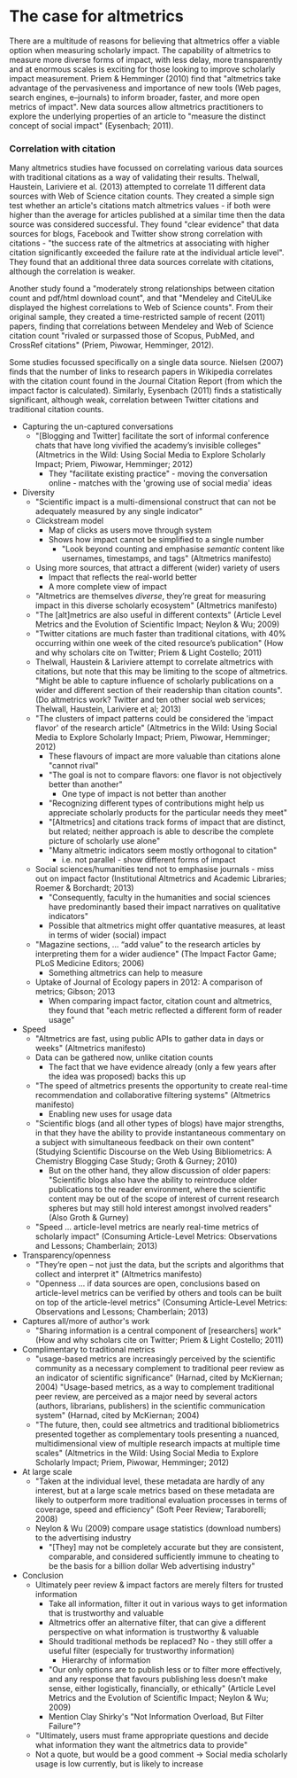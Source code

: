 # The case for altmetrics

There are a multitude of reasons for believing that altmetrics offer a viable option when measuring scholarly impact. The capability of altmetrics to measure more diverse forms of impact, with less delay, more transparently and at enormous scales is exciting for those looking to improve scholarly impact measurement. Priem & Hemminger (2010) find that "altmetrics take advantage of the pervasiveness and importance of new tools (Web pages, search engines, e–journals) to inform broader, faster, and more open metrics of impact". New data sources allow altmetrics practitioners to explore the underlying properties of an article to "measure the distinct concept of social impact" (Eysenbach; 2011).

### Correlation with citation

Many altmetrics studies have focussed on correlating various data sources with traditional citations as a way of validating their results. Thelwall, Haustein, Lariviere et al. (2013) attempted to correlate 11 different data sources with Web of Science citation counts. They created a simple sign test whether an article's citations match altmetrics values - if both were higher than the average for articles published at a similar time then the data source was considered successful. They found "clear evidence" that data sources for blogs, Facebook and Twitter show strong correlation with citations - "the success rate of the altmetrics at associating with higher citation significantly exceeded the failure rate at the individual article level". They found that an additional three data sources correlate with citations, although the correlation is weaker.

Another study found a "moderately strong relationships between citation count and pdf/html download count", and that "Mendeley and CiteULike displayed the highest correlations to Web of Science counts". From their original sample, they created a time-restricted sample of recent (2011) papers, finding that correlations between Mendeley and Web of Science citation count "rivaled or surpassed those of Scopus, PubMed, and CrossRef citations" (Priem, Piwowar, Hemminger, 2012).

Some studies focussed specifically on a single data source. Nielsen (2007) finds that the number of links to research papers in Wikipedia correlates with the citation count found in the Journal Citation Report (from which the impact factor is calculated). Similarly, Eysenbach (2011) finds a statistically significant, although weak, correlation between Twitter citations and traditional citation counts.

* Capturing the un-captured conversations
	* "[Blogging and Twitter] facilitate the sort of informal conference chats that have long vivified the academy’s invisible colleges" (Altmetrics in the Wild: Using Social Media to Explore Scholarly Impact; Priem, Piwowar, Hemminger; 2012)
		* They "facilitate existing practice" - moving the conversation online - matches with the 'growing use of social media' ideas
* Diversity
	* "Scientific impact is a multi-dimensional construct that can not be adequately measured by any single indicator"
	* Clickstream model
		* Map of clicks as users move through system
		* Shows how impact cannot be simplified to a single number
			* "Look beyond counting and emphasise _semantic_ content like usernames, timestamps, and tags" (Altmetrics manifesto)
	* Using more sources, that attract a different (wider) variety of users
		* Impact that reflects the real-world better
		* A more complete view of impact
	* "Altmetrics are themselves _diverse_, they’re great for measuring impact in this diverse scholarly ecosystem" (Altmetrics manifesto)
	* "The [alt]metrics are also useful in different contexts" (Article Level Metrics and the Evolution of Scientific Impact; Neylon & Wu; 2009)
	* "Twitter citations are much faster than traditional citations, with 40% occurring within one week of the cited resource’s publication" (How and why scholars cite on Twitter; Priem & Light Costello; 2011)
	* Thelwall, Haustein & Lariviere attempt to correlate altmetrics with citations, but note that this may be limiting to the scope of altmetrics. "Might be able to capture influence of scholarly publications on a wider and different section of their readership than citation counts". (Do altmetrics work? Twitter and ten other social web services; Thelwall, Haustein, Lariviere et al; 2013)
	* "The clusters of impact patterns could be considered the 'impact flavor' of the research article" (Altmetrics in the Wild: Using Social Media to Explore Scholarly Impact; Priem, Piwowar, Hemminger; 2012)
		* These flavours of impact are more valuable than citations alone "cannot rival"
		* "The goal is not to compare flavors: one flavor is not objectively better than another"
			* One type of impact is not better than another
		* "Recognizing different types of contributions might help us appreciate scholarly products for the particular needs they meet"
		* "[Altmetrics] and citations track forms of impact that are distinct, but related; neither approach is able to describe the complete picture of scholarly use alone"
		* "Many altmetric indicators seem mostly orthogonal to citation"
			* i.e. not parallel - show different forms of impact
	* Social sciences/humanities tend not to emphasise journals - miss out on impact factor (Institutional Altmetrics and Academic Libraries; Roemer & Borchardt; 2013)
		* "Consequently, faculty in the humanities and social sciences have predominantly based their impact narratives on qualitative indicators"
		* Possible that altmetrics might offer quantative measures, at least in terms of wider (social) impact
	* "Magazine sections, ... “add value” to the research articles by interpreting them for a wider audience" (The Impact Factor Game; PLoS Medicine Editors; 2006)
		* Something altmetrics can help to measure
	* Uptake of Journal of Ecology papers in 2012: A comparison of metrics; Gibson; 2013
		* When comparing impact factor, citation count and altmetrics, they found that "each metric reflected a different form of reader usage"
* Speed
	* "Altmetrics are fast, using public APIs to gather data in days or weeks" (Altmetrics manifesto)
	* Data can be gathered now, unlike citation counts
		* The fact that we have evidence already (only a few years after the idea was proposed) backs this up
	* "The speed of altmetrics presents the opportunity to create real-time recommendation and collaborative filtering systems" (Altmetrics manifesto)
		* Enabling new uses for usage data
	* "Scientific blogs (and all other types of blogs) have major strengths, in that they have the ability to provide instantaneous commentary on a subject with simultaneous feedback on their own content" (Studying Scientific Discourse on the Web Using Bibliometrics: A Chemistry Blogging Case Study; Groth & Gurney; 2010)
		* But on the other hand, they allow discussion of older papers: "Scientific blogs also have the ability to reintroduce older publications to the reader environment, where the scientific content may be out of the scope of interest of current research spheres but may still hold interest amongst involved readers" (Also Groth & Gurney)
	* "Speed ... article-level metrics are nearly real-time metrics of scholarly impact" (Consuming Article-Level Metrics: Observations and Lessons; Chamberlain; 2013)
* Transparency/openness
	* "They’re open – not just the data, but the scripts and algorithms that collect and interpret it" (Altmetrics manifesto)
	* "Openness ... if data sources are open, conclusions based on article-level metrics can be verified by others and tools can be built on top of the article-level metrics" (Consuming Article-Level Metrics: Observations and Lessons; Chamberlain; 2013)
* Captures all/more of author's work
	* "Sharing information is a central component of [researchers] work" (How and why scholars cite on Twitter; Priem & Light Costello; 2011)
* Complimentary to traditional metrics
	* "usage-based metrics are increasingly perceived by the scientific community as a necessary complement to traditional peer review as an indicator of scientific significance" (Harnad, cited by McKiernan; 2004)
	"Usage-based metrics, as a way to complement traditional peer review, are perceived as a major need by several actors (authors, librarians, publishers) in the scientific communication system" (Harnad, cited by McKiernan; 2004)
	* "The future, then, could see altmetrics and traditional bibliometrics presented together as complementary tools presenting a nuanced, multidimensional view of multiple research impacts at multiple time scales" (Altmetrics in the Wild: Using Social Media to Explore Scholarly Impact; Priem, Piwowar, Hemminger; 2012)
* At large scale
	* "Taken at the individual level, these metadata are hardly of any interest, but at a large scale metrics based on these metadata are likely to outperform more traditional evaluation processes in terms of coverage, speed and efficiency" (Soft Peer Review; Taraborelli; 2008)
	* Neylon & Wu (2009) compare usage statistics (download numbers) to the advertising industry
		* "[They] may not be completely accurate but they are consistent, comparable, and considered sufficiently immune to cheating to be the basis for a billion dollar Web advertising industry"
* Conclusion
	* Ultimately peer review & impact factors are merely filters for trusted information
		* Take all information, filter it out in various ways to get information that is trustworthy and valuable
		* Altmetrics offer an alternative filter, that can give a different perspective on what information is trustworthy & valuable
		* Should traditional methods be replaced? No - they still offer a useful filter (especially for trustworthy information)
			* Hierarchy of information
		* "Our only options are to publish less or to filter more effectively, and any response that favours publishing less doesn't make sense, either logistically, financially, or ethically" (Article Level Metrics and the Evolution of Scientific Impact; Neylon & Wu; 2009)
		* Mention Clay Shirky's "Not Information Overload, But Filter Failure"?
	* "Ultimately, users must frame appropriate questions and decide what information they want the altmetrics data to provide"
	* Not a quote, but would be a good comment -> Social media scholarly usage is low currently, but is likely to increase